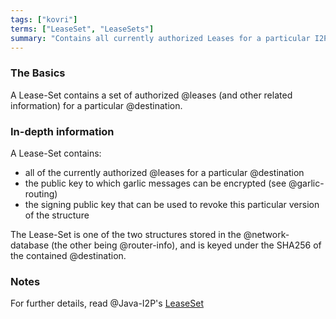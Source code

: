 ```yaml
---
tags: ["kovri"]
terms: ["LeaseSet", "LeaseSets"]
summary: "Contains all currently authorized Leases for a particular I2P Destination"
---
```


### The Basics

A Lease-Set contains a set of authorized @leases (and other related information) for a particular @destination.

### In-depth information

A Lease-Set contains:

- all of the currently authorized @leases for a particular @destination
- the public key to which garlic messages can be encrypted (see @garlic-routing)
- the signing public key that can be used to revoke this particular version of the structure

The Lease-Set is one of the two structures stored in the @network-database (the other being @router-info), and is keyed under the SHA256 of the contained @destination.

### Notes

For further details, read @Java-I2P's [LeaseSet](https://geti2p.net/en/docs/how/network-database#leaseSet)
